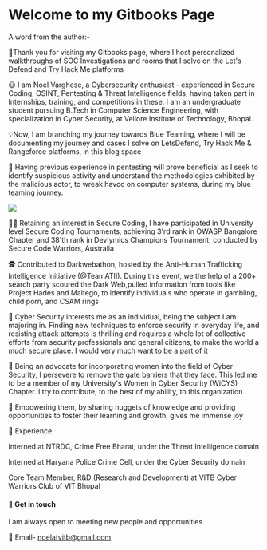 # Welcome to my Gitbooks Page

A word from the author:-

👋Thank you for visiting my Gitbooks page, where I host personalized walkthroughs of SOC Investigations and rooms that I solve on the Let's Defend and Try Hack Me platforms

😃 I am Noel Varghese, a Cybersecurity enthusiast - experienced in Secure Coding, OSINT, Pentesting & Threat Intelligence fields, having taken part in Internships, training, and competitions in these. I am an undergraduate student pursuing B.Tech in Computer Science Engineering, with specialization in Cyber Security, at Vellore Institute of Technology, Bhopal.

💡Now, I am branching my journey towards Blue Teaming, where I will be documenting my journey and cases I solve on LetsDefend, Try Hack Me & Rangeforce platforms, in this blog space

🔆 Having previous experience in pentesting will prove beneficial as I seek to identify suspicious activity and understand the methodologies exhibited by the malicious actor, to wreak havoc on computer systems, during my blue teaming journey.

![](https://files.gitbook.com/v0/b/gitbook-x-prod.appspot.com/o/spaces%2FjXrTe5fpSNlEk4rpmYxs%2Fuploads%2FvYunovVVTtLdlfrviyWf%2F1.PNG?alt=media\&token=78175fb5-61e5-4d62-b881-43763c1767c1)

​👨‍💻️ Retaining an interest in Secure Coding, I have participated in University level Secure Coding Tournaments, achieving 3'rd rank in OWASP Bangalore Chapter and 38'th rank in Devlymics Champions Tournament, conducted by Secure Code Warriors, Australia

🕵 Contributed to Darkwebathon, hosted by the Anti-Human Trafficking Intelligence Initiative (@TeamATII). During this event, we the help of a 200+ search party scoured the Dark Web,pulled information from tools like Project Hades and Maltego, to identify individuals who operate in gambling, child porn, and CSAM rings

👱 Cyber Security interests me as an individual, being the subject I am majoring in. Finding new techniques to enforce security in everyday life, and resisting attack attempts is thrilling and requires a whole lot of collective efforts from security professionals and general citizens, to make the world a much secure place. I would very much want to be a part of it

🎇 Being an advocate for incorporating women into the field of Cyber Security, I persevere to remove the gate barriers that they face. This led me to be a member of my University's Women in Cyber Security (WiCYS) Chapter. I try to contribute, to the best of my ability, to this organization

💭 Empowering them, by sharing nuggets of knowledge and providing opportunities to foster their learning and growth, gives me immense joy

🌱 Experience

Interned at NTRDC, Crime Free Bharat, under the Threat Intelligence domain

Interned at Haryana Police Crime Cell, under the Cyber Security domain

Core Team Member, R\&D (Research and Development) at VITB Cyber Warriors Club of VIT Bhopal

#### 🤔 Get in touch <a href="#get-in-touch" id="get-in-touch"></a>

I am always open to meeting new people and opportunities

💬 Email- noelatvitb@gmail.com​
